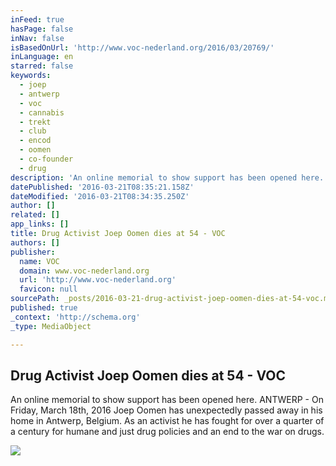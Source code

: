 ```yaml
---
inFeed: true
hasPage: false
inNav: false
isBasedOnUrl: 'http://www.voc-nederland.org/2016/03/20769/'
inLanguage: en
starred: false
keywords:
  - joep
  - antwerp
  - voc
  - cannabis
  - trekt
  - club
  - encod
  - oomen
  - co-founder
  - drug
description: 'An online memorial to show support has been opened here. ANTWERP - On Friday, March 18th, 2016 Joep Oomen has unexpectedly passed away in his home in Antwerp, Belgium. As an activist he has fought for over a quarter of a century for humane and just drug policies and an end to the war on drugs.'
datePublished: '2016-03-21T08:35:21.158Z'
dateModified: '2016-03-21T08:34:35.250Z'
author: []
related: []
app_links: []
title: Drug Activist Joep Oomen dies at 54 - VOC
authors: []
publisher:
  name: VOC
  domain: www.voc-nederland.org
  url: 'http://www.voc-nederland.org'
  favicon: null
sourcePath: _posts/2016-03-21-drug-activist-joep-oomen-dies-at-54-voc.md
published: true
_context: 'http://schema.org'
_type: MediaObject

---
```

<article style=""><h1>Drug Activist Joep Oomen dies at 54 - VOC</h1><p>An online memorial to show support has been opened here. ANTWERP - On Friday, March 18th, 2016 Joep Oomen has unexpectedly passed away in his home in Antwerp, Belgium. As an activist he has fought for over a quarter of a century for humane and just drug policies and an end to the war on drugs.</p><img src="https://s3-us-west-2.amazonaws.com/the-grid-img/p/375b594ea047edc0e58fe503a0239f258f17b18a.jpg" /></article>